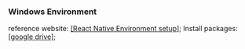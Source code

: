 ### Windows Environment
reference website: [[React Native Environment setup]](https://reactnative.dev/docs/environment-setup); 
Install packages: [[google drive]](https://drive.google.com/drive/folders/1MzehU88ySeDYO34NbUn-yCz0eEMMElct?usp=sharing); 
